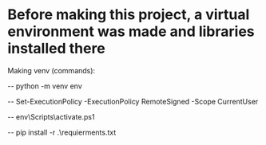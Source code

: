 <h1>Before making this project, a virtual environment was made and libraries installed there</h1>
<p>Making venv (commands):</p>
<p>  -- python -m venv env</p>
<p>  -- Set-ExecutionPolicy -ExecutionPolicy RemoteSigned -Scope CurrentUser</p>
<p>  -- env\Scripts\activate.ps1</p>
<p>  -- pip install -r .\requierments.txt</p>
